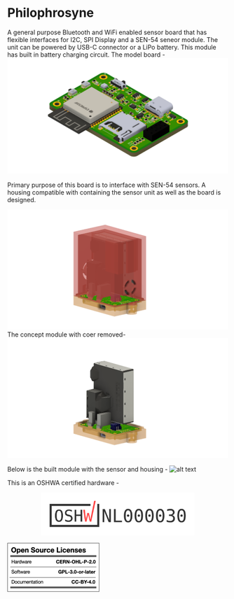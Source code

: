 # Philophrosyne
A general purpose Bluetooth and WiFi enabled sensor board that has flexible interfaces for I2C, SPI Display and a SEN-54 seneor module.
The unit can be powered by USB-C connector or a LiPo battery. This module has built in battery charging circuit.
The model board - 
![alt text](https://github.com/tanmoydutta/philophrosyne/blob/main/images/Philophrosyne_board.png?raw=true)

Primary purpose of this board is to interface with SEN-54 sensors. A housing compatible with containing the sensor unit as well as the board is designed.

![alt text](https://github.com/tanmoydutta/philophrosyne/blob/main/images/VindBox_1.png?raw=true)
The concept module with coer removed-
![alt text](https://github.com/tanmoydutta/philophrosyne/blob/main/images/VindBox_2.png?raw=true)

Below is the built module with the sensor and housing -
![alt text](https://github.com/tanmoydutta/philophrosyne/blob/main/images/VindBox_assembled.png?raw=true)

This is an OSHWA certified hardware - 
<p align="center">
  <a href="https://certification.oshwa.org/nl000030.html">
    <img src="/images/certification-mark-NL000030-wide.png?raw=true" alt="OSHWA" width="350" title="OSHWA Certification">
  </a>
</p>

![alt text](https://github.com/tanmoydutta/philophrosyne/blob/main/images/oshw_license.png?raw=true)
